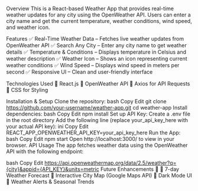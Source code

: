 Overview
This is a React-based Weather App that provides real-time weather updates for any city using the OpenWeather API. Users can enter a city name and get the current temperature, weather conditions, wind speed, and weather icon.

Features
✅ Real-Time Weather Data – Fetches live weather updates from OpenWeather API
✅ Search Any City – Enter any city name to get weather details
✅ Temperature & Conditions – Displays temperature in Celsius and weather description
✅ Weather Icon – Shows an icon representing current weather conditions
✅ Wind Speed – Displays wind speed in meters per second
✅ Responsive UI – Clean and user-friendly interface

Technologies Used
🔹 React.js
🔹 OpenWeather API
🔹 Axios for API Requests
🔹 CSS for Styling

Installation & Setup
Clone the repository:
bash
Copy
Edit
git clone https://github.com/your-username/weather-app.git
cd weather-app
Install dependencies:
bash
Copy
Edit
npm install
Set up API Key:
Create a .env file in the root directory
Add the following line (replace your_api_key_here with your actual API key):
ini
Copy
Edit
REACT_APP_OPENWEATHER_API_KEY=your_api_key_here
Run the App:
bash
Copy
Edit
npm start
Open http://localhost:3000/ to view in your browser.
API Usage
The app fetches weather data using the OpenWeather API with the following endpoint:

bash
Copy
Edit
https://api.openweathermap.org/data/2.5/weather?q={city}&appid={API_KEY}&units=metric
Future Enhancements 🚀
🔹 7-day Weather Forecast
🔹 Interactive City Map (Google Maps API)
🔹 Dark Mode UI
🔹 Weather Alerts & Seasonal Trends
